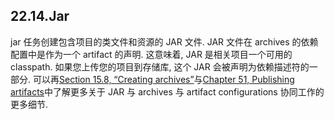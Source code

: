 ## 22.14.Jar

jar 任务创建包含项目的类文件和资源的 JAR 文件. JAR 文件在 archives 的依赖配置中是作为一个 artifact 的声明. 这意味着, JAR 是相关项目一个可用的 classpath. 如果您上传您的项目到存储库, 这个 JAR 会被声明为依赖描述符的一部分. 可以再[Section 15.8, “Creating archives”](https://docs.gradle.org/2.4/userguide/working_with_files.html#sec:archives)与[Chapter 51, Publishing artifacts](https://docs.gradle.org/2.4/userguide/artifact_management.html)中了解更多关于 JAR 与 archives 与 artifact configurations 协同工作的更多细节.
